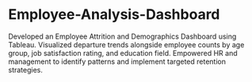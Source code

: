 # Employee-Analysis-Dashboard
Developed an Employee Attrition and Demographics Dashboard using Tableau. Visualized departure trends alongside employee counts by age group, job satisfaction rating, and education field. Empowered HR and management to identify patterns and implement targeted retention strategies.
